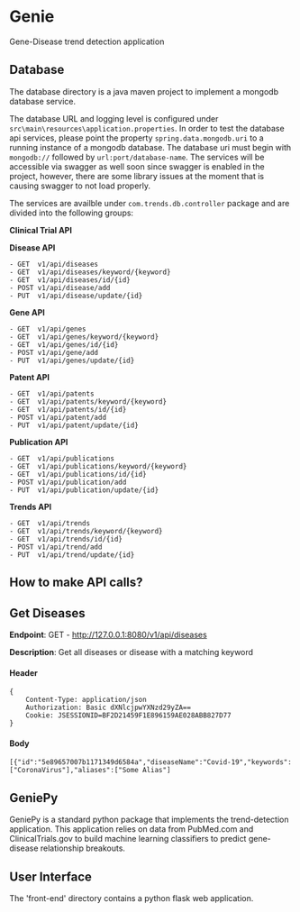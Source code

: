 # Genie
Gene-Disease trend detection application

## Database
The database directory is a java maven project to implement a mongodb database service.

The database URL and logging level is configured under `src\main\resources\application.properties`. In order to test the database api services, please point the property `spring.data.mongodb.uri` to a running instance of a mongodb database. The database uri must begin with `mongodb://` followed by `url:port/database-name`. The services will be accessible via swagger as well soon since swagger is enabled in the project, however, there are some library issues at the moment that is causing swagger to not load properly.

The services are availble under `com.trends.db.controller` package and are divided into the following groups:

**Clinical Trial API**

> 
**Disease API**
```
- GET  v1/api/diseases
- GET  v1/api/diseases/keyword/{keyword}
- GET  v1/api/diseases/id/{id}
- POST v1/api/disease/add
- PUT  v1/api/disease/update/{id}
```
**Gene API**
```
- GET  v1/api/genes
- GET  v1/api/genes/keyword/{keyword}
- GET  v1/api/genes/id/{id}
- POST v1/api/gene/add
- PUT  v1/api/genes/update/{id}
```
**Patent API**
```
- GET  v1/api/patents
- GET  v1/api/patents/keyword/{keyword}
- GET  v1/api/patents/id/{id}
- POST v1/api/patent/add
- PUT  v1/api/patent/update/{id}
```
**Publication API**
```
- GET  v1/api/publications
- GET  v1/api/publications/keyword/{keyword}
- GET  v1/api/publications/id/{id}
- POST v1/api/publication/add
- PUT  v1/api/publication/update/{id}
```
**Trends API**
```
- GET  v1/api/trends
- GET  v1/api/trends/keyword/{keyword}
- GET  v1/api/trends/id/{id}
- POST v1/api/trend/add
- PUT  v1/api/trend/update/{id}
```
## How to make API calls?

## Get Diseases

**Endpoint**: GET - http://127.0.0.1:8080/v1/api/diseases

**Description**: Get all diseases or disease with a matching keyword

#### Header
```
{
	Content-Type: application/json
	Authorization: Basic dXNlcjpwYXNzd29yZA==
	Cookie: JSESSIONID=BF2D21459F1E896159AE028ABB827D77
}
```


#### Body
```
[{"id":"5e89657007b1171349d6584a","diseaseName":"Covid-19","keywords":["CoronaVirus"],"aliases":["Some Alias"]
```

## GeniePy
GeniePy is a standard python package that implements the trend-detection application. This application relies on data from PubMed.com and ClinicalTrials.gov to build machine learning classifiers to predict gene-disease relationship breakouts.

## User Interface
The 'front-end' directory contains a python flask web application.

